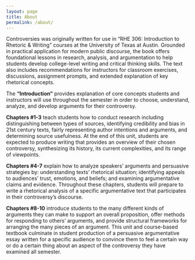 ```yaml
---
layout: page
title: About
permalink: /about/
---
```

Controversies was originally written for use in “RHE 306: Introduction to Rhetoric & Writing” courses at the University of Texas at Austin. Grounded in practical application for modern public discourse, the book offers foundational lessons in research, analysis, and argumentation to help students develop college-level writing and critical thinking skills. The text also includes recommendations for instructors for classroom exercises, discussions, assignment prompts, and extended explanation of key rhetorical concepts.

The **“Introduction”** provides explanation of core concepts students and instructors will use throughout the semester in order to choose, understand, analyze, and develop arguments for their controversy.

**Chapters #1-3** teach students how to conduct research including distinguishing between types of sources, identifying credibility and bias in 21st century texts, fairly representing author intentions and arguments, and determining source usefulness. At the end of this unit, students are expected to produce writing that provides an overview of their chosen controversy, synthesizing its history, its current complexities, and its range of viewpoints.

**Chapters #4-7** explain how to analyze speakers’ arguments and persuasive strategies by: understanding texts’ rhetorical situation; identifying appeals to audiences’ trust, emotions, and beliefs; and examining argumentative claims and evidence. Throughout these chapters, students will prepare to write a rhetorical analysis of a specific argumentative text that participates in their controversy’s discourse.

**Chapters #8-10** introduce students to the many different kinds of arguments they can make to support an overall proposition, offer methods for responding to others’ arguments, and provide structural frameworks for arranging the many pieces of an argument. This unit and course-based textbook culminate in student production of a persuasive argumentative essay written for a specific audience to convince them to feel a certain way or do a certain thing about an aspect of the controversy they have examined all semester.  
